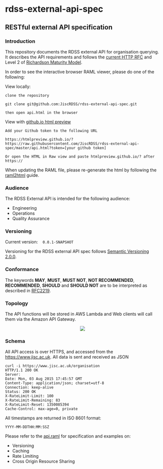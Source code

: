 # rdss-external-api-spec

## RESTful external API specification

### Introduction

This repository documents the RDSS external API for organisation querying. It describes the API requirements and follows the [current HTTP RFC](https://tools.ietf.org/html/rfc7231) and Level 2 of [Richardson Maturity Model](https://martinfowler.com/articles/richardsonMaturityModel.html).

In order to see the interactive browser RAML viewer, please do one of the following:

View locally:

```
clone the repository

git clone git@github.com:JiscRDSS/rdss-external-api-spec.git

then open api.html in the browser
```

View with [github.io html preview](https://htmlpreview.github.io/)

```
Add your Github token to the following URL

https://htmlpreview.github.io/?https://raw.githubusercontent.com/JiscRDSS/rdss-external-api-spec/master/api.html?token=[your github token]

Or open the HTML in Raw view and paste htmlpreview.github.io/? after https://

```

When updating the RAML file, please re-generate the html by following the [raml2html](https://www.npmjs.com/package/raml2html) guide.

### Audience

The RDSS External API is intended for the following audience:

- Engineering
- Operations
- Quality Assurance


### Versioning

Current version:&nbsp;&nbsp;&nbsp;&nbsp;`0.0.1-SNAPSHOT`

Versioning for the RDSS external API spec follows [Semantic Versioning 2.0.0](http://semver.org/spec/v2.0.0.html).

### Conformance

The keywords **MAY**, **MUST**, **MUST NOT**, **NOT RECOMMENDED**, **RECOMMENDED**, **SHOULD** and **SHOULD NOT** are to be interpreted as described in [RFC2219](https://tools.ietf.org/html/rfc2119).

### Topology

The API functions will be stored in AWS Lambda and Web clients will call them via the Amazon API Gateway.

 <p align="center">
  <img src="topology/apigatewaysample1.png"/>
 </p>

### Schema

All API access is over HTTPS, and accessed from the https://www.jisc.ac.uk. All data is sent and received as JSON

```
curl -i https://www.jisc.ac.uk/organisation
HTTP/1.1 200 OK
Server:
Date: Mon, 03 Aug 2015 17:45:57 GMT
Content-Type: application/json; charset=utf-8
Connection: keep-alive
Status: 200 OK
X-RateLimit-Limit: 100
X-RateLimit-Remaining: 83
X-RateLimit-Reset: 1350085394
Cache-Control: max-age=0, private
```

All timestamps are returned in ISO 8601 format:

```
YYYY-MM-DDTHH:MM:SSZ
```

Please refer to the [api.raml](api.raml) for specification and examples on:

- Versioning
- Caching
- Rate Limiting
- Cross Origin Resource Sharing

